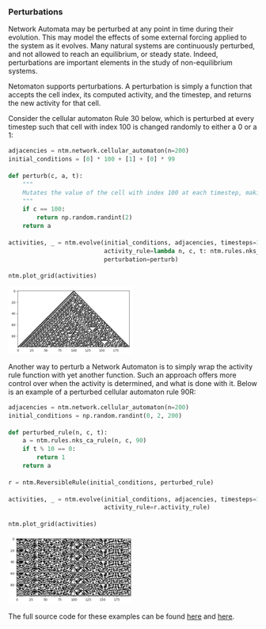 ### Perturbations

Network Automata may be perturbed at any point in time during their
evolution. This may model the effects of some external forcing applied
to the system as it evolves. Many natural systems are continuously
perturbed, and not allowed to reach an equilibrium, or steady state.
Indeed, perturbations are important elements in the study of
non-equilibrium systems.

Netomaton supports perturbations. A perturbation is
simply a function that accepts the cell index, its computed activity,
and the timestep, and returns the new activity for that cell.

Consider the cellular automaton Rule 30 below, which is perturbed at
every timestep such that cell with index 100 is changed randomly to
either a 0 or a 1:
```python
adjacencies = ntm.network.cellular_automaton(n=200)
initial_conditions = [0] * 100 + [1] + [0] * 99

def perturb(c, a, t):
    """
    Mutates the value of the cell with index 100 at each timestep, making it either 0 or 1 randomly.
    """
    if c == 100:
        return np.random.randint(2)
    return a

activities, _ = ntm.evolve(initial_conditions, adjacencies, timesteps=100,
                           activity_rule=lambda n, c, t: ntm.rules.nks_ca_rule(n, c, 30),
                           perturbation=perturb)

ntm.plot_grid(activities)
```
<img src="../../resources/perturbation.png" width="50%"/>

Another way to perturb a Network Automaton is to simply wrap the activity
rule function with yet another function. Such an approach offers more
control over when the activity is determined, and what is done with it.
Below is an example of a perturbed cellular automaton rule 90R:
```python
adjacencies = ntm.network.cellular_automaton(n=200)
initial_conditions = np.random.randint(0, 2, 200)

def perturbed_rule(n, c, t):
    a = ntm.rules.nks_ca_rule(n, c, 90)
    if t % 10 == 0:
        return 1
    return a

r = ntm.ReversibleRule(initial_conditions, perturbed_rule)

activities, _ = ntm.evolve(initial_conditions, adjacencies, timesteps=100,
                           activity_rule=r.activity_rule)

ntm.plot_grid(activities)
```
<img src="../../resources/perturbation_reversible.png" width="50%"/>

The full source code for these examples can be found
[here](perturbation_eca_demo.py) and [here](perturbation_reversible_demo.py).
